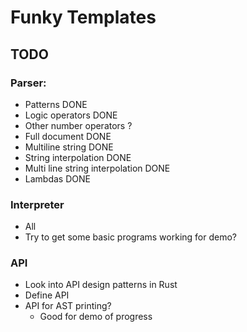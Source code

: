 # Funky Templates

## TODO

### Parser:

- Patterns DONE
- Logic operators DONE
- Other number operators ?
- Full document DONE
- Multiline string DONE
- String interpolation DONE
- Multi line string interpolation DONE
- Lambdas DONE

### Interpreter

- All
- Try to get some basic programs working for demo?

### API

- Look into API design patterns in Rust
- Define API
- API for AST printing?
    - Good for demo of progress

